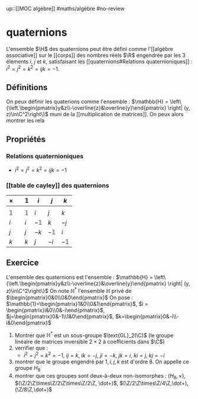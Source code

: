 up::[[MOC algèbre]]
#maths/algèbre #no-review 
# quaternions

L'ensemble $\H$ des quaternions peut être défini comme l'[[algèbre associative]] sur le [[corps]] des nombres réels $\R$ engendrée par les 3 éléments $i$, $j$ et $k$, satisfaisant les [[quaternions#Relations quaternioniques]] : $i^2 = j^2 = k^2 = ijk = -1$.


## Définitions
On peux définir les quaterions comme l'ensemble : $\mathbb{H} = \left\{\left.\begin{pmatrix}y&z\\-\overline{z}&\overline{y}\end{pmatrix} \right| (y, z)\in\C^2\right\}$ muni de la [[multiplication de matrices]].
On peux alors montrer les rela


## Propriétés

### Relations quaternioniques
 - $i^2 = j^2 = k^2 = ijk = -1$

### [[table de cayley]] des quaternions
| $\times$   |     | $\mathbb 1$ | $i$         | $j$         | $k$         |
| ---------- | --- | ----------- | ----------- | ----------- | ----------- |
|            |     |             |             |             |             |
| $\mathbb1$ |     | $\mathbb1$  | $i$         | $j$         | $k$         |
| $i$        |     | $i$         | $-\mathbb1$ | $k$         | $-j$        |
| $j$        |     | $j$         | $-k$        | $-\mathbb1$ | $i$         |
| $k$        |     | $k$         | $j$         | $-i$        | $-\mathbb1$ |

## Exercice
L'ensemble des quaternions est l'ensemble :
$\mathbb{H} = \left\{\left.\begin{pmatrix}y&z\\-\overline{z}&\overline{y}\end{pmatrix} \right| (y, z)\in\C^2\right\}$
On note $\mathbb{H}^*$ l'ensemble $\mathbb{H}$ privé de $\begin{pmatrix}0&0\\0&0\end{pmatrix}$
On pose :
$\mathbb{1}=\begin{pmatrix}1&0\\0&1\end{pmatrix}$, $i = \begin{pmatrix}i&0\\0&-i\end{pmatrix}$, $j=\begin{pmatrix}0&-1\\1&0\end{pmatrix}$, $k=\begin{pmatrix}0&-i\\-i&0\end{pmatrix}$

 1. Montrer que $\mathbb{H}^*$ est un sous-groupe $\text{GL}_2(\C)$ (le groupe linéaire de matrices inversible $2\times2$ à coefficients dans $\C$)
 2. verrifier que :
     - $i^2 = j^2 = k^2 = -1$, $ij=k$, $ik=-j$, $ji=-k$, $jk=i$, $ki=j$, $kj=-i$
 3. montrer que le groupe engendré par $1, i, j, k$ est d'ordre 8. On appelle ce groupe $H_8$
 4. montrer que ces groupes sont deux-à-deux non-isomorphes : $(H_8, \times)$, $(\Z/2\Z\times\Z/2\Z\times\Z/2\Z, \dot+)$, $(\Z/2\Z\times\Z/4\Z,\dot+), (\Z/8\Z,\dot+)$
